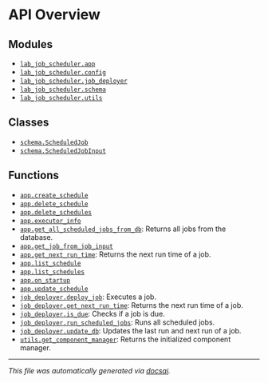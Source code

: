 <!-- markdownlint-disable -->

# API Overview

## Modules

- [`lab_job_scheduler.app`](./lab_job_scheduler.app.md#module-lab_job_schedulerapp)
- [`lab_job_scheduler.config`](./lab_job_scheduler.config.md#module-lab_job_schedulerconfig)
- [`lab_job_scheduler.job_deployer`](./lab_job_scheduler.job_deployer.md#module-lab_job_schedulerjob_deployer)
- [`lab_job_scheduler.schema`](./lab_job_scheduler.schema.md#module-lab_job_schedulerschema)
- [`lab_job_scheduler.utils`](./lab_job_scheduler.utils.md#module-lab_job_schedulerutils)

## Classes

- [`schema.ScheduledJob`](./lab_job_scheduler.schema.md#class-scheduledjob)
- [`schema.ScheduledJobInput`](./lab_job_scheduler.schema.md#class-scheduledjobinput)

## Functions

- [`app.create_schedule`](./lab_job_scheduler.app.md#function-create_schedule)
- [`app.delete_schedule`](./lab_job_scheduler.app.md#function-delete_schedule)
- [`app.delete_schedules`](./lab_job_scheduler.app.md#function-delete_schedules)
- [`app.executor_info`](./lab_job_scheduler.app.md#function-executor_info)
- [`app.get_all_scheduled_jobs_from_db`](./lab_job_scheduler.app.md#function-get_all_scheduled_jobs_from_db): Returns all jobs from the database.
- [`app.get_job_from_job_input`](./lab_job_scheduler.app.md#function-get_job_from_job_input)
- [`app.get_next_run_time`](./lab_job_scheduler.app.md#function-get_next_run_time): Returns the next run time of a job.
- [`app.list_schedule`](./lab_job_scheduler.app.md#function-list_schedule)
- [`app.list_schedules`](./lab_job_scheduler.app.md#function-list_schedules)
- [`app.on_startup`](./lab_job_scheduler.app.md#function-on_startup)
- [`app.update_schedule`](./lab_job_scheduler.app.md#function-update_schedule)
- [`job_deployer.deploy_job`](./lab_job_scheduler.job_deployer.md#function-deploy_job): Executes a job.
- [`job_deployer.get_next_run_time`](./lab_job_scheduler.job_deployer.md#function-get_next_run_time): Returns the next run time of a job.
- [`job_deployer.is_due`](./lab_job_scheduler.job_deployer.md#function-is_due): Checks if a job is due.
- [`job_deployer.run_scheduled_jobs`](./lab_job_scheduler.job_deployer.md#function-run_scheduled_jobs): Runs all scheduled jobs.
- [`job_deployer.update_db`](./lab_job_scheduler.job_deployer.md#function-update_db): Updates the last run and next run of a job.
- [`utils.get_component_manager`](./lab_job_scheduler.utils.md#function-get_component_manager): Returns the initialized component manager.


---

_This file was automatically generated via [docsai](https://github.com/khulnasoft/docsai)._
